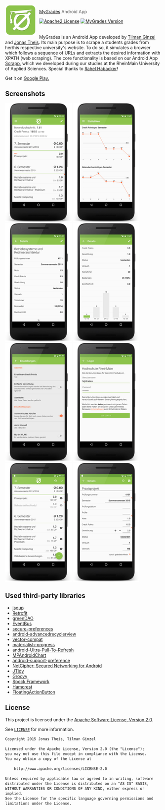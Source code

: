 <img src="assets/logo.png?raw=true" align="left" width="100px" height="100px"/>
<img align="left" width="0" height="100px" hspace="5"/>

> [MyGrades](https://mygrades.de/) Android App

[![Apache2 License](https://img.shields.io/badge/license-APACHE2-blue.svg?style=flat-square)](/LICENSE)
[![MyGrades Version](https://img.shields.io/badge/mygrades-1.1.1-8BC34A.svg?style=flat-square)](https://mygrades.de)
<br><br><br>
MyGrades is an Android App developed by [Tilman Ginzel](https://github.com/tilmanginzel) and [Jonas Theis](https://github.com/jonastheis). Its main purpose is to scrape a students grades from her/his respective university's website. To do so, it simulates a browser which follows a sequence of URLs and extracts the desired information with XPATH (web scraping). The core functionality is based on our Android App [Scrapp](https://github.com/tilmanginzel/scrapp), which we developed during our studies at the RheinMain University of Applied Sciences. Special thanks to [Rahel Habacker](https://github.com/RedHilarious)!

Get it on [Google Play.](https://play.google.com/store/apps/details?id=de.mygrades)

## Screenshots
<img src="assets/screen-overview.jpg?raw=true" width="215px" />
<img src="assets/screen-statistics.jpg?raw=true" width="215px" />
<img src="assets/screen-detail1.jpg?raw=true" width="215px" />
<img src="assets/screen-detail2.jpg?raw=true" width="215px" />
<img src="assets/screen-settings.jpg?raw=true" width="215px" />
<img src="assets/screen-login-filled.jpg?raw=true" width="215px" />
<img src="assets/screen-edit-overview.jpg?raw=true" width="215px" />
<img src="assets/screen-edit-detailed.jpg?raw=true" width="215px" />

## Used third-party libraries
* [jsoup](http://jsoup.org/)
* [Retrofit](http://square.github.io/retrofit/)
* [greenDAO](https://github.com/greenrobot/greenDAO)
* [EventBus](https://github.com/greenrobot/EventBus)
* [secure-preferences](https://github.com/scottyab/secure-preferences)
* [android-advancedrecyclerview](https://github.com/h6ah4i/android-advancedrecyclerview)
* [vector-compat](https://github.com/wnafee/vector-compat)
* [materialish-progress](https://github.com/pnikosis/materialish-progress)
* [android-Ultra-Pull-To-Refresh](https://github.com/liaohuqiu/android-Ultra-Pull-To-Refresh)
* [MPAndroidChart](https://github.com/PhilJay/MPAndroidChart)
* [android-support-preference](https://github.com/consp1racy/android-support-preference)
* [NetCipher: Secured Networking for Android](https://github.com/guardianproject/NetCipher)
* [JTidy](http://jtidy.sourceforge.net/)
* [Groovy](http://www.groovy-lang.org/)
* [Spock Framework](https://github.com/spockframework/spock)
* [Hamcrest](http://hamcrest.org/)
* [FloatingActionButton](https://github.com/makovkastar/FloatingActionButton)

## License

This project is licensed under the [Apache Software License, Version 2.0](http://www.apache.org/licenses/LICENSE-2.0).

See [`LICENSE`](LICENSE) for more information.

    Copyright 2015 Jonas Theis, Tilman Ginzel

    Licensed under the Apache License, Version 2.0 (the "License");
    you may not use this file except in compliance with the License.
    You may obtain a copy of the License at

        http://www.apache.org/licenses/LICENSE-2.0

    Unless required by applicable law or agreed to in writing, software
    distributed under the License is distributed on an "AS IS" BASIS,
    WITHOUT WARRANTIES OR CONDITIONS OF ANY KIND, either express or implied.
    See the License for the specific language governing permissions and
    limitations under the License.
